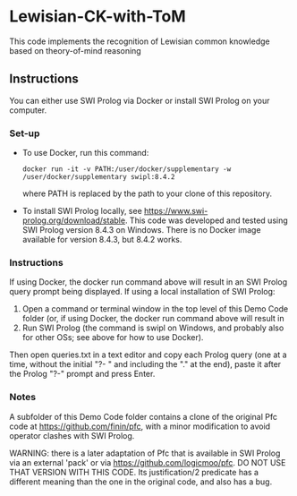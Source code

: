 # Lewisian-CK-with-ToM
This code implements the recognition of Lewisian common knowledge based on theory-of-mind reasoning

## Instructions

You can either use SWI Prolog via Docker or install SWI Prolog on your computer.

### Set-up
- To use Docker, run this command:

   ```
   docker run -it -v PATH:/user/docker/supplementary -w /user/docker/supplementary swipl:8.4.2
   ```

   where PATH is replaced by the path to your clone of this repository.

- To install SWI Prolog locally, see https://www.swi-prolog.org/download/stable. This code was developed and tested using SWI Prolog version 8.4.3 on Windows. There is no Docker image available for version 8.4.3, but 8.4.2 works.

### Instructions
If using Docker, the docker run command above will result in an SWI Prolog query prompt being displayed. If using a local installation of SWI Prolog:
1. Open a command or terminal window in the top level of this Demo Code folder (or, if using Docker, the docker run command above will result in 
2. Run SWI Prolog (the command is swipl on Windows, and probably also for other OSs; see above for how to use Docker).

Then open queries.txt in a text editor and copy each Prolog query (one at a time, without the initial "?- " and including the "." at the end), paste it after the Prolog "?-" prompt and press Enter.

### Notes
A subfolder of this Demo Code folder contains a clone of the original Pfc code at https://github.com/finin/pfc, with a minor modification to avoid operator clashes with SWI Prolog. 

WARNING: there is a later adaptation of Pfc that is available in SWI Prolog via an external 'pack' or via https://github.com/logicmoo/pfc. DO NOT USE THAT VERSION WITH THIS CODE. Its justification/2 predicate has a different meaning than the one in the original code, and also has a bug.
